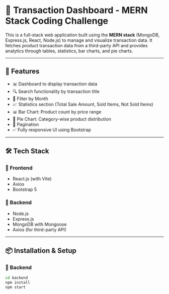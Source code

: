 # 💼 Transaction Dashboard - MERN Stack Coding Challenge

This is a full-stack web application built using the **MERN stack** (MongoDB, Express.js, React, Node.js) to manage and visualize transaction data. It fetches product transaction data from a third-party API and provides analytics through tables, statistics, bar charts, and pie charts.

---

## 🚀 Features

- 📊 Dashboard to display transaction data
- 🔍 Search functionality by transaction title
- 📅 Filter by Month
- 📈 Statistics section (Total Sale Amount, Sold Items, Not Sold Items)
- 📊 Bar Chart: Product count by price range
- 🥧 Pie Chart: Category-wise product distribution
- 📄 Pagination
- ✅ Fully responsive UI using Bootstrap

---

## 🛠️ Tech Stack

### 🔹 Frontend
- React.js (with Vite)
- Axios
- Bootstrap 5

### 🔹 Backend
- Node.js
- Express.js
- MongoDB with Mongoose
- Axios (for third-party API)

---

## 📦 Installation & Setup

### 🔧 Backend

```bash
cd backend
npm install
npm start
